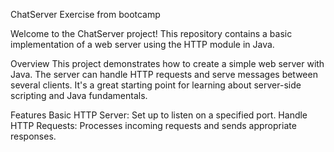 ChatServer Exercise from bootcamp

Welcome to the ChatServer project! This repository contains a basic implementation of a web server using the HTTP module in Java.

Overview This project demonstrates how to create a simple web server with Java. The server can handle HTTP requests and serve messages between several clients. It's a great starting point for learning about server-side scripting and Java fundamentals.

Features Basic HTTP Server: Set up to listen on a specified port. Handle HTTP Requests: Processes incoming requests and sends appropriate responses.
